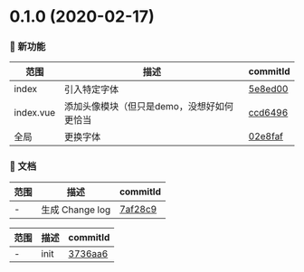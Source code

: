 # 0.1.0 (2020-02-17)

### 🌟 新功能
范围|描述|commitId
--|--|--
 index | 引入特定字体 | [5e8ed00](https://github.com/QuentinHsu/WebBlog/commit/5e8ed00)
 index.vue | 添加头像模块（但只是demo，没想好如何更恰当 | [ccd6496](https://github.com/QuentinHsu/WebBlog/commit/ccd6496)
 全局 | 更换字体 | [02e8faf](https://github.com/QuentinHsu/WebBlog/commit/02e8faf)


### 📝 文档
范围|描述|commitId
--|--|--
 - | 生成 Change log | [7af28c9](https://github.com/QuentinHsu/WebBlog/commit/7af28c9)


范围|描述|commitId
--|--|--
 - | init | [3736aa6](https://github.com/QuentinHsu/WebBlog/commit/3736aa6)

